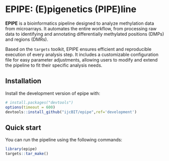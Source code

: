 # EPIPE: (E)pigenetics (PIPE)line

**EPIPE** is a bioinformatics pipeline designed to analyze methylation data from microarrays. It automates the entire workflow, from processing raw data to identifying and annotating differentially methylated positions (DMPs) and regions (DMRs).

Based on the `targets` toolkit, EPIPE ensures efficient and reproducible execution of every analysis step. It includes a customizable configuration file for easy parameter adjustments, allowing users to modify and extend the pipeline to fit their specific analysis needs.

## Installation

Install the development version of epipe with:

``` r
# install.packages("devtools")
options(timeout = 600)
devtools::install_github("ijcBIT/epipe",ref='development')
```

## Quick start

You can run the pipeline using the following commands:

``` r
library(epipe)
targets::tar_make()
```
